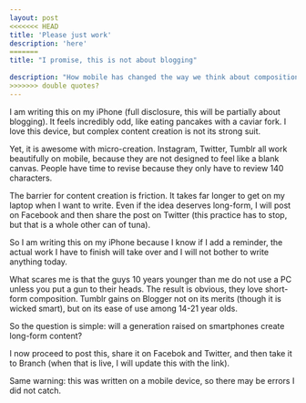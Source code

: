 ```yaml
---
layout: post
<<<<<<< HEAD
title: 'Please just work'
description: 'here'
=======
title: "I promise, this is not about blogging"
 
description: "How mobile has changed the way we think about composition" 
>>>>>>> double quotes?
---
```


I am writing this on my iPhone (full disclosure, this will be partially about blogging). It feels incredibly odd, like eating pancakes with a caviar fork. I love this device, but complex content creation is not its strong suit. 

Yet, it is awesome with micro-creation. Instagram, Twitter, Tumblr all work beautifully on mobile, because they are not designed to feel like a blank canvas. People have time to revise because they only have to review 140 characters.

The barrier for content creation is friction. It takes far longer to get on my laptop when I want to write. Even if the idea deserves long-form, I will post on Facebook and then share the post on Twitter (this practice has to stop, but that is a whole other can of tuna).

So I am writing this on my iPhone because I know if I add a reminder, the actual work I have to finish will take over and I will not bother to write anything today.

What scares me is that the guys 10 years younger than me do not use a PC unless you put a gun to their heads. The result is obvious, they love short-form composition. Tumblr gains on Blogger not on its merits (though it is wicked smart), but on its ease of use among 14-21 year olds.

So the question is simple: will a generation raised on smartphones create long-form content?

I now proceed to post this, share it on Facebok and Twitter, and then take it to Branch (when that is live, I will update this with the link).

Same warning: this was written on a mobile device, so there may be errors I did not catch. 
